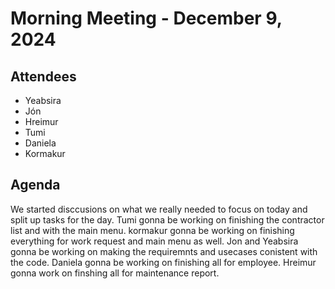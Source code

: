 # Morning Meeting - December 9, 2024

## Attendees
- Yeabsira
- Jón
- Hreimur
- Tumi
- Daniela
- Kormakur

## Agenda
We started disccusions on what we really needed to focus on today and split up tasks for the day. Tumi gonna be working on finishing the contractor list and with the main menu. kormakur gonna be working on finishing everything for work request and main menu as well. Jon and Yeabsira gonna be working on making the requiremnts and usecases conistent with the code. Daniela gonna be working on finishing all for employee. Hreimur gonna work on finshing all for maintenance report.




